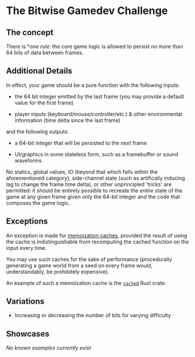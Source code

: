 # The Bitwise Gamedev Challenge

## The concept

There is **one rule*: the core game logic is allowed to persist *no more* than 64 bits of data between frames.

## Additional Details

In effect, your game should be a pure function with the following inputs:

- the 64 bit integer emitted by the last frame (you may provide a default value for the first frame)

- player inputs (keyboard/mouse/controller/etc.) & other environmental information (time delta since the last frame)

and the following outputs:

- a 64-bit integer that will be persisted to the next frame

- UI/graphics in some stateless form, such as a framebuffer or sound waveforms

No statics, global values, IO (beyond that which falls within the aforementioned category), side-channel state (such
as artifically inducing lag to change the frame time delta), or other unprincipled 'tricks' are permitted: it should
be entirely possible to recreate the *entire* state of the game at any given frame given only the 64-bit integer and
the code that composes the game logic.

## Exceptions

An exception is made for [memoization caches](https://en.wikipedia.org/wiki/Memoization), provided the result of
using the cache is indistinguishable from recomputing the cached function on the input every time.

You may use such caches for the sake of performance (procedurally generating a game world from a seed on every frame
would, understandably, be prohibitely expensive).

An example of such a memoization cache is the [`cached`](https://en.wikipedia.org/wiki/Memoization) Rust crate.

## Variations

- Increasing or decreasing the number of bits for varying difficulty

## Showcases

*No known examples currently exist*
